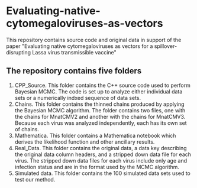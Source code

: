 # Evaluating-native-cytomegaloviruses-as-vectors
This repository contains source code and original data in support of the paper "Evaluating native cytomegaloviruses as vectors for a spillover-disrupting Lassa virus transmissible vaccine"

## The repository contains five folders
1. CPP_Source. This folder contains the C++ source code used to perform Bayesian MCMC. The code is set up to analyze either individual data sets or a numerically indxed sequence of data sets.
2. Chains. This folder contains the thinned chains produced by applying the Bayesian MCMC algorithm. The folder contains two files, one with the chains for MnatCMV2 and another with the chains for MnatCMV3. Because each virus was analyzed independently, each has its own set of chains.
3. Mathematica. This folder contains a Mathematica notebook which derives the likelihood function and other ancillary results.
4. Real_Data. This folder contains the original data, a data key describing the original data column headers, and a stripped down data file for each virus. The stripped down data files for each virus include only age and infection status and are in the format used by the MCMC algorithm.
5. Simulated data. This folder contains the 100 simulated data sets used to test our method. 
